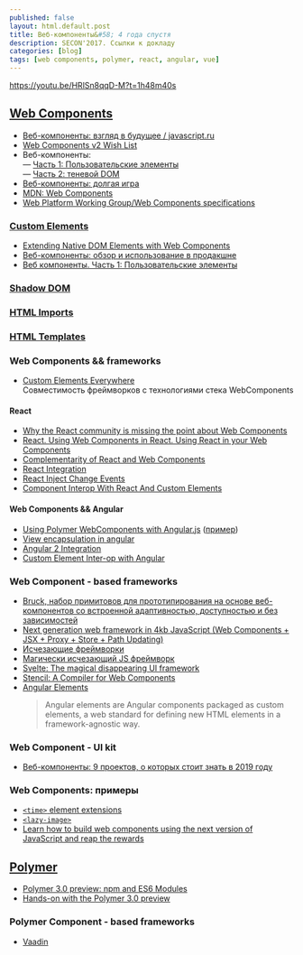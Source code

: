 ```yaml
---
published: false
layout: html.default.post
title: Веб-компоненты&#58; 4 года спустя
description: SECON'2017. Ссылки к докладу
categories: [blog]
tags: [web components, polymer, react, angular, vue]
---
```


<https://youtu.be/HRlSn8qqD-M?t=1h48m40s>

## [Web Components](http://w3c.github.io/webcomponents/explainer/)

-   [Веб-компоненты: взгляд в будущее / javascript.ru](https://learn.javascript.ru/webcomponents)
-   [Web Components v2 Wish List](https://tbranyen.com/post/web-components-v2-wish-list)
-   Веб-компоненты:  
    — [Часть 1: Пользовательские элементы](https://habrahabr.ru/post/349366/)  
    — [Часть 2: теневой DOM](https://habrahabr.ru/post/350872/)
-   [Веб-компоненты: долгая игра](http://css-live.ru/articles/veb-komponenty-dolgaya-igra.html)
-   [MDN: Web Components](https://developer.mozilla.org/en-US/docs/Web/Web_Components)
-   [Web Platform Working Group/Web Components specifications](https://www.w3.org/WebPlatform/WG/PubStatus#webcomps)

### [Custom Elements](http://w3c.github.io/webcomponents/spec/custom/)

-   [Extending Native DOM Elements with Web Components](https://blog.revillweb.com/extending-native-dom-elements-with-web-components-233350c8e86a)
-   [Веб-компоненты: обзор и использование в продакшне](https://habrahabr.ru/post/346670/)
-   [Веб компоненты. Часть 1: Пользовательские элементы](https://habrahabr.ru/post/349366/)

### [Shadow DOM](http://w3c.github.io/webcomponents/spec/shadow/)

### [HTML Imports](http://w3c.github.io/webcomponents/spec/imports/)

### [HTML Templates](https://dvcs.w3.org/hg/webcomponents/raw-file/tip/spec/templates/index.html)

### Web Components && frameworks

-   [Custom Elements Everywhere](https://custom-elements-everywhere.com/)  
    Совместимость фреймворков с технологиями стека WebComponents

#### React

-   [Why the React community is missing the point about Web Components](https://dev.to/ben/why-the-react-community-is-missing-the-point-about-web-components-1ic3)
-   [React. Using Web Components in React. Using React in your Web Components](https://facebook.github.io/react/docs/webcomponents.html)
-   [Complementarity of React and Web Components](http://webcomponents.org/presentations/complementarity-of-react-and-web-components-at-reactjs-conf/)
-   [React Integration](https://github.com/webcomponents/react-integration)
-   [React Inject Change Events](https://github.com/clubajax/react-inject-change-events)
-   [Component Interop With React And Custom Elements](https://addyosmani.com/blog/component-interop-with-react-and-custom-elements/)

#### Web Components && Angular

-   [Using Polymer WebComponents with Angular.js](https://jcrowther.io/2015/05/26/using-polymer-webcomponents-with-angular-js/)
    ([пример](http://jshcrowthe.github.io/polymer-angular-demo/index.html))
-   [View encapsulation in angular](https://blog.thoughtram.io/angular/2015/06/29/shadow-dom-strategies-in-angular2.html)
-   [Angular 2 Integration](https://vaadin.com/docs/-/part/elements/angular2-polymer/overview.html)
-   [Custom Element Inter-op with Angular](https://medium.com/@dee_bloo/custom-element-inter-op-with-angular-2-ed75f013a9ba)

### Web Component - based frameworks

-   [Bruck, набор примитовов для прототипирования на основе веб-компонентов со встроенной адаптивностью, доступностью и без зависимостей](https://github.com/Heydon/bruck)
-   [Next generation web framework in 4kb JavaScript (Web Components + JSX + Proxy + Store + Path Updating)](http://omijs.org)
-   [Исчезающие фреймворки](https://habr.com/post/414869/)
-   [Магически исчезающий JS фреймворк](https://habr.com/post/345028/)
-   [Svelte: The magical disappearing UI framework](https://svelte.technology/)
-   [Stencil: A Compiler for Web Components](https://stenciljs.com/docs/intro)
-   [Angular Elements](https://angular.io/guide/elements)
    > Angular elements are Angular components packaged as custom elements, a web standard for defining new HTML elements in a framework-agnostic way.

### Web Component - UI kit

-   [Веб-компоненты: 9 проектов, о которых стоит знать в 2019 году](https://habr.com/ru/company/ruvds/blog/448918/)

### Web Components: примеры

-   [`<time>` element extensions](https://github.com/github/time-elements)
-   [`<lazy-image>`](https://meowni.ca/lazy-image/)
-   [Learn how to build web components using the next version of JavaScript and reap the rewards](https://github.com/RevillWeb/es2015-web-component-tutorial)

## [Polymer](https://www.polymer-project.org)

-   [Polymer 3.0 preview: npm and ES6 Modules](https://www.polymer-project.org/blog/2017-08-22-npm-modules)
-   [Hands-on with the Polymer 3.0 preview](https://www.polymer-project.org/blog/2017-08-23-hands-on-30-preview)

### Polymer Component - based frameworks

-   [Vaadin](https://vaadin.com)

